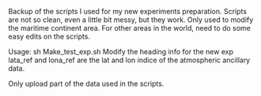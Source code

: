 Backup of the scripts I used for my new experiments preparation.
Scripts are not so clean, even a little bit messy, but they work.
Only used to modify the maritime continent area. For other areas in the world, need to do some easy edits on the scripts.

Usage: sh Make_test_exp.sh
Modify the heading info for the new exp
lata_ref and lona_ref are the lat and lon indice of the atmospheric ancillary data.

Only upload part of the data used in the scripts. 
